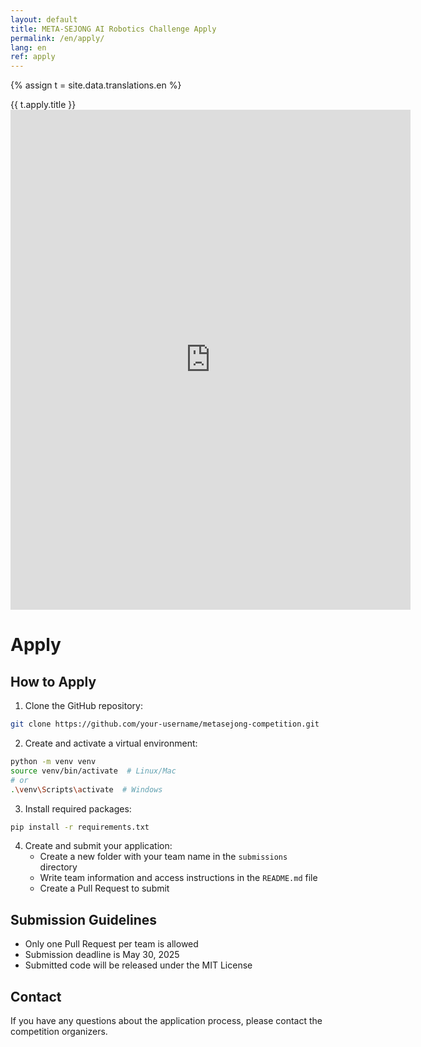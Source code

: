 ```yaml
---
layout: default
title: META-SEJONG AI Robotics Challenge Apply
permalink: /en/apply/
lang: en
ref: apply
---
```


{% assign t = site.data.translations.en %}

<div class="title" id="apply">{{ t.apply.title }}</div>

<div id="apply-form">
   <iframe width="640px" height="800px" src="https://forms.office.com/r/rHHZ6Rz8CY?embed=true" frameborder="0" marginwidth="0" marginheight="0" allowfullscreen webkitallowfullscreen mozallowfullscreen msallowfullscreen> </iframe>
</div>

# Apply

## How to Apply

1. Clone the GitHub repository:
```bash
git clone https://github.com/your-username/metasejong-competition.git
```

2. Create and activate a virtual environment:
```bash
python -m venv venv
source venv/bin/activate  # Linux/Mac
# or
.\venv\Scripts\activate  # Windows
```

3. Install required packages:
```bash
pip install -r requirements.txt
```

4. Create and submit your application:
   - Create a new folder with your team name in the `submissions` directory
   - Write team information and access instructions in the `README.md` file
   - Create a Pull Request to submit

## Submission Guidelines

- Only one Pull Request per team is allowed
- Submission deadline is May 30, 2025
- Submitted code will be released under the MIT License

## Contact

If you have any questions about the application process, please contact the competition organizers. 